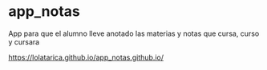 # app_notas
App para que el alumno lleve anotado las materias y notas que cursa, curso y cursara

https://lolatarica.github.io/app_notas.github.io/

